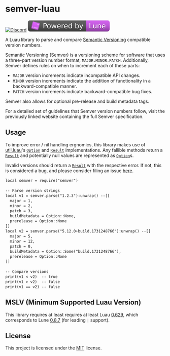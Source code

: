 # semver-luau

<a href="https://discord.gg/ATVVsNNv3u"><img alt="Discord" src="https://img.shields.io/discord/385151591524597761?style=plastic&logo=discord&color=%235865F2"></a>
<a href="https://lune-org.github.io/docs"><img alt="Lune" src="https://github.com/0x5eal/semver-luau/blob/main/.lune/assets/powered-by-lune.svg"></a>
<!-- TODO: Add CI status badge -->

A Luau library to parse and compare [Semantic Versioning] compatible version numbers. 

Semantic Versioning (Semver) is a versioning scheme for software that uses a three-part version number format, `MAJOR.MINOR.PATCH`.
Additionally, Semver defines rules on when to increment each of these parts: 

- `MAJOR` version increments indicate incompatible API changes.
- `MINOR` version increments indicate the addition of functionality in a backward-compatible manner.
- `PATCH` version increments indicate backward-compatible bug fixes.

Semver also allows for optional pre-release and build metadata tags.

For a detailed set of guidelines that Semver version numbers follow, visit the previously linked website containing the full 
Semver specification.

## Usage

To improve error / nil handling ergnomics, this library makes use of [util.luau]'s [`Option`] and [`Result`] implementations. 
Any fallible methods return a [`Result`] and potentially null values are represented as [`Option`]s.

Invalid versions should return a [`Result`] with the respective error. If not, this is considered a bug, and please consider
filing an issue [here](https://github.com/0x5eal/semver-luau/issues).

```luau
local semver = require("semver")

-- Parse version strings
local v1 = semver.parse("1.2.3"):unwrap() --[[
  major = 1,
  minor = 2,
  patch = 3,
  buildMetadata = Option::None,
  prerelease = Option::None
]]
local v2 = semver.parse("5.12.0+build.1731248766"):unwrap() --[[
  major = 5,
  minor = 12,
  patch = 0,
  buildMetadata = Option::Some("build.1731248766"),
  prerelease = Option::None
]]

-- Compare versions
print(v1 < v2)  -- true
print(v1 > v2)  -- false
print(v1 == v2) -- false
```

## MSLV (Minimum Supported Luau Version)

This library requires at least requires at least Luau [0.629](https://github.com/luau-lang/luau/releases/tag/0.629), 
which corresponds to Lune [0.8.7](https://github.com/lune-org/lune/releases/tag/v0.8.7) (for leading `|` support).

## License

This project is licensed under the [MIT] license.

[Semantic Versioning]: https://semver.org
[util.luau]: https://github.com/lukadev-0/util.luau
[`Result`]: https://lukadev-0.github.io/util.luau/docs/error-handling
[`Option`]: https://lukadev-0.github.io/util.luau/docs/optional-values
[MIT]: https://compeydev.mit-license.org
